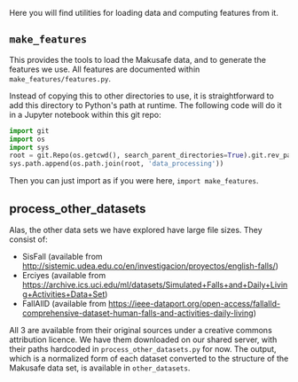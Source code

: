 Here you will find utilities for loading data and computing features from it.

## `make_features`
This provides the tools to load the Makusafe data, and to generate the features we use. All features are documented within `make_features/features.py`.

Instead of copying this to other directories to use, it is straightforward to add this directory to Python's path at runtime. The following code will do it in a Jupyter notebook within this git repo:

```python
import git
import os
import sys
root = git.Repo(os.getcwd(), search_parent_directories=True).git.rev_parse("--show-toplevel")
sys.path.append(os.path.join(root, 'data_processing'))
```

Then you can just import as if you were here, `import make_features`.

## process_other_datasets

Alas, the other data sets we have explored have large file sizes. They consist of:
 - SisFall (available from http://sistemic.udea.edu.co/en/investigacion/proyectos/english-falls/)
 - Erciyes (available from https://archive.ics.uci.edu/ml/datasets/Simulated+Falls+and+Daily+Living+Activities+Data+Set)
 - FallAllD (available from https://ieee-dataport.org/open-access/fallalld-comprehensive-dataset-human-falls-and-activities-daily-living)
 
All 3 are available from their original sources under a creative commons attribution licence. We have them downloaded on our shared server, with
their paths hardcoded in `process_other_datasets.py` for now. The output, which is a normalized form of each dataset converted to the structure of the Makusafe data set,
is available in `other_datasets`.
